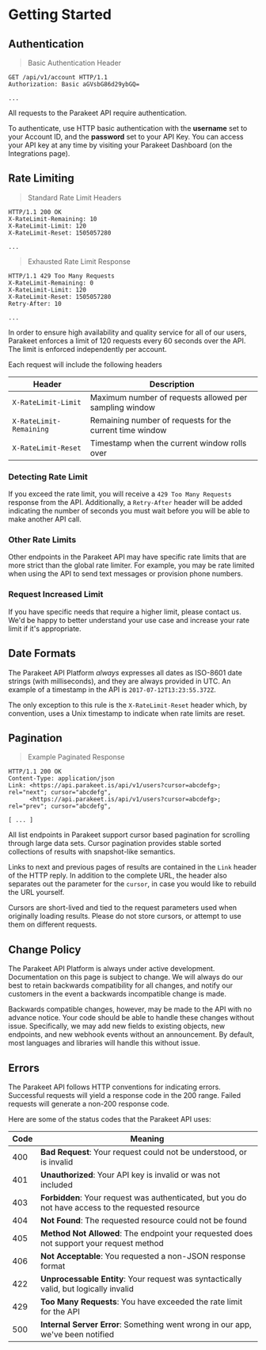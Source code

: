 # Getting Started

## Authentication

> Basic Authentication Header

```http
GET /api/v1/account HTTP/1.1
Authorization: Basic aGVsbG86d29ybGQ=

...
```

All requests to the Parakeet API require authentication.

To authenticate, use HTTP basic authentication with the **username** set to your Account ID, and the **password** set to your API Key. You can access your API key at any time by visiting your Parakeet Dashboard (on the Integrations page).

## Rate Limiting

> Standard Rate Limit Headers

```http
HTTP/1.1 200 OK
X-RateLimit-Remaining: 10
X-RateLimit-Limit: 120
X-RateLimit-Reset: 1505057280

...
```

> Exhausted Rate Limit Response

```http
HTTP/1.1 429 Too Many Requests
X-RateLimit-Remaining: 0
X-RateLimit-Limit: 120
X-RateLimit-Reset: 1505057280
Retry-After: 10

...
```

In order to ensure high availability and quality service for all of our users, Parakeet enforces a limit of 120 requests every 60 seconds over the API. The limit is enforced independently per account.

Each request will include the following headers

Header | Description
-------|--------
`X-RateLimit-Limit` | Maximum number of requests allowed per sampling window
`X-RateLimit-Remaining` | Remaining number of requests for the current time window
`X-RateLimit-Reset` | Timestamp when the current window rolls over 

### Detecting Rate Limit

If you exceed the rate limit, you will receive a `429 Too Many Requests` response from the API. Additionally, a `Retry-After` header will be added indicating the number of seconds you must wait before you will be able to make another API call.

### Other Rate Limits

Other endpoints in the Parakeet API may have specific rate limits that are more strict than the global rate limiter. For example, you may be rate limited when using the API to send text messages or provision phone numbers.

### Request Increased Limit

If you have specific needs that require a higher limit, please contact us. We'd be happy to better understand your use case and increase your rate limit if it's appropriate.

## Date Formats

The Parakeet API Platform _always_ expresses all dates as ISO-8601 date strings (with milliseconds), and they are always provided in UTC. An example of a timestamp in the API is `2017-07-12T13:23:55.372Z`. 

The only exception to this rule is the `X-RateLimit-Reset` header which, by convention, uses a Unix timestamp to indicate when rate limits are reset.

## Pagination

> Example Paginated Response

```http
HTTP/1.1 200 OK
Content-Type: application/json
Link: <https://api.parakeet.is/api/v1/users?cursor=abcdefg>; rel="next"; cursor="abcdefg",
      <https://api.parakeet.is/api/v1/users?cursor=abcdefg>; rel="prev"; cursor="abcdefg",

[ ... ]
```

All list endpoints in Parakeet support cursor based pagination for scrolling through large data sets. Cursor pagination provides stable sorted collections of results with snapshot-like semantics.

Links to next and previous pages of results are contained in the `Link` header of the HTTP reply. In addition to the complete URL, the header also separates out the parameter for the `cursor`, in case you would like to rebuild the URL yourself.

<aside class="notice">
Cursors are short-lived and tied to the request parameters used when originally loading results. Please do not store cursors, or attempt to use them on different requests.
</aside>

## Change Policy

The Parakeet API Platform is always under active development. Documentation on this page is subject to change. We will always do our best to retain backwards compatibility for all changes, and notify our customers in the event a backwards incompatible change is made.

Backwards compatible changes, however, may be made to the API with no advance notice. Your code should be able to handle these changes without issue. Specifically, we may add new fields to existing objects, new endpoints, and new webhook events without an announcement. By default, most languages and libraries will handle this without issue.

## Errors

The Parakeet API follows HTTP conventions for indicating errors. Successful requests will yield a response code in the 200 range. Failed requests will generate a non-200 response code.

Here are some of the status codes that the Parakeet API uses:

Code | Meaning
---------- | -------
400 | **Bad Request**: Your request could not be understood, or is invalid
401 | **Unauthorized**: Your API key is invalid or was not included
403 | **Forbidden**: Your request was authenticated, but you do not have access to the requested resource
404 | **Not Found**: The requested resource could not be found
405 | **Method Not Allowed**: The endpoint your requested does not support your request method
406 | **Not Acceptable**: You requested a non-JSON response format
422 | **Unprocessable Entity**: Your request was syntactically valid, but logically invalid
429 | **Too Many Requests**: You have exceeded the rate limit for the API
500 | **Internal Server Error**: Something went wrong in our app, we've been notified